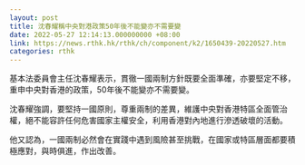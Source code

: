 ```yaml
---
layout: post
title: 沈春耀稱中央對港政策50年後不能變亦不需要變
date: 2022-05-27 12:14:13.000000000 +08:00
link: https://news.rthk.hk/rthk/ch/component/k2/1650439-20220527.htm
categories: rthk
---
```


基本法委員會主任沈春耀表示，貫徹一國兩制方針既要全面準確，亦要堅定不移，重申中央對香港的政策，50年後不能變亦不需要變。

沈春耀強調，要堅持一國原則，尊重兩制的差異，維護中央對香港特區全面管治權，絕不能容許任何危害國家主權安全，利用香港對內地進行滲透破壞的活動。

他又認為，一國兩制必然會在實踐中遇到風險甚至挑戰，在國家或特區層面都要積極應對，與時俱進，作出改善。
